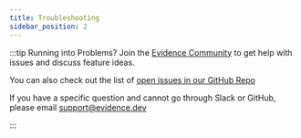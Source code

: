 ```yaml
---
title: Troubleshooting
sidebar_position: 2
---
```


:::tip Running into Problems?
Join the [Evidence Community](/community) to get help with issues and discuss feature ideas.

You can also check out the list of [open issues in our GitHub Repo](https://github.com/evidence-dev/evidence/issues)

If you have a specific question and cannot go through Slack or GitHub, please email <support@evidence.dev>

:::
